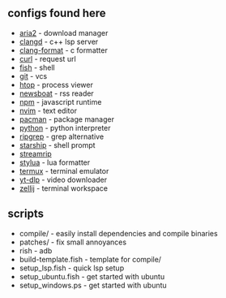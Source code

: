 ## configs found here
 - [aria2](https://aria2.github.io/) - download manager
 - [clangd](https://clang.llvm.org/) - c++ lsp server
 - [clang-format](https://clang.llvm.org/docs/ClangFormat.html) - c formatter
 - [curl](https://curl.se/) -  request url
 - [fish](https://fishshell.com/) - shell
 - [git](https://git-scm.com/) - vcs
 - [htop](https://htop.dev/) - process viewer
 - [newsboat](https://newsboat.org/) - rss reader
 - [npm](https://npmjs.com/) - javascript runtime
 - [nvim](https://neovim.io/) - text editor
 - [pacman](https://archlinux.org/pacman/) - package manager
 - [python](https://python.org/) - python interpreter
 - [ripgrep](https://github.com/BurntSushi/ripgrep) - grep alternative
 - [starship](https://starship.rs/) - shell prompt
 - [streamrip](https://github.com/nathom/streamrip)
 - [stylua](https://github.com/JohnnyMorganz/StyLua) - lua formatter
 - [termux](https://termux.dev/) - terminal emulator
 - [yt-dlp](https://github.com/yt-dlp/yt-dlp) - video downloader
 - [zellij](https://zellij.dev/) - terminal workspace

## scripts
 - compile/ - easily install dependencies and compile binaries
 - patches/ - fix small annoyances
 - rish - adb
 - build-template.fish - template for compile/
 - setup_lsp.fish - quick lsp setup
 - setup_ubuntu.fish - get started with ubuntu
 - setup_windows.ps - get started with ubuntu
